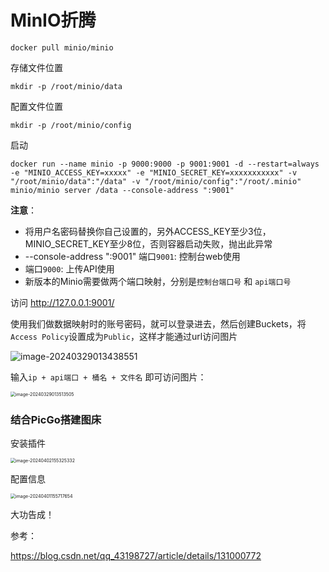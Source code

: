 # MinIO折腾

```
docker pull minio/minio
```



存储文件位置

`mkdir -p /root/minio/data`

配置文件位置

`mkdir -p /root/minio/config`



启动

```
docker run --name minio -p 9000:9000 -p 9001:9001 -d --restart=always -e "MINIO_ACCESS_KEY=xxxxx" -e "MINIO_SECRET_KEY=xxxxxxxxxxx" -v "/root/minio/data":"/data" -v "/root/minio/config":"/root/.minio" minio/minio server /data --console-address ":9001"
```

**注意**：

- 将用户名密码替换你自己设置的，另外ACCESS_KEY至少3位，MINIO_SECRET_KEY至少8位，否则容器启动失败，抛出此异常
- --console-address ":9001" 端口`9001`: 控制台web使用
- 端口`9000`: 上传API使用
- 新版本的Minio需要做两个端口映射，分别是`控制台端口号` 和 `api端口号`



访问 http://127.0.0.1:9001/



使用我们做数据映射时的账号密码，就可以登录进去，然后创建Buckets，将`Access Policy`设置成为`Public`，这样才能通过url访问图片

![image-20240329013438551](http://8.137.104.101:9000/images/imgs/2024/03/29/image-20240329013438551.png)



输入`ip + api端口 + 桶名 + 文件名` 即可访问图片：

<img src="http://8.137.104.101:9000/images/imgs/2024/03/29/image-20240329013513505.png" alt="image-20240329013513505" style="zoom:50%;" />







### 结合PicGo搭建图床

安装插件

<img src="http://8.137.104.101:9000/images/imgs/2024/04/02/image-20240402155325332.png" alt="image-20240402155325332" style="zoom:50%;" />



配置信息

<img src="http://8.137.104.101:9000/images/imgs/2024/04/01/image-20240401155717654.png" alt="image-20240401155717654" style="zoom:50%;" />



大功告成！



参考：

https://blog.csdn.net/qq_43198727/article/details/131000772

